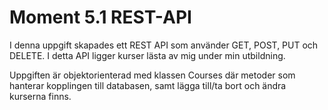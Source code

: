 # Moment 5.1 REST-API

I denna uppgift skapades ett REST API som använder GET, POST, PUT och DELETE. I detta API ligger kurser lästa av mig under min utbildning. 

Uppgiften är objektorienterad med klassen Courses där metoder som hanterar kopplingen till databasen, samt lägga till/ta bort och ändra kurserna finns.